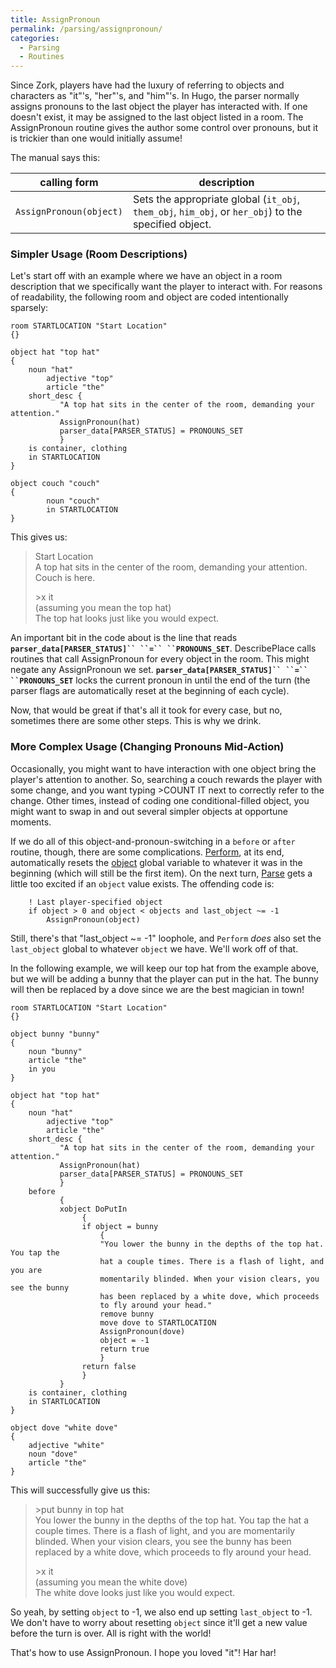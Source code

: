 ```yaml
---
title: AssignPronoun
permalink: /parsing/assignpronoun/
categories: 
  - Parsing
  - Routines
---
```


Since Zork, players have had the luxury of referring to objects and
characters as "it"'s, "her"'s, and "him"'s. In Hugo, the parser normally
assigns pronouns to the last object the player has interacted with. If
one doesn't exist, it may be assigned to the last object listed in a
room. The AssignPronoun routine gives the author some control over
pronouns, but it is trickier than one would initially assume!

The manual says this:

| calling form            | description                                                                                          |
|-------------------------|------------------------------------------------------------------------------------------------------|
| `AssignPronoun(object)` | Sets the appropriate global (`it_obj`, `them_obj`, `him_obj`, or `her_obj`) to the specified object. |

### Simpler Usage (Room Descriptions)

Let's start off with an example where we have an object in a room
description that we specifically want the player to interact with. For
reasons of readability, the following room and object are coded
intentionally sparsely:

    room STARTLOCATION "Start Location"
    {}

    object hat "top hat"
    {
        noun "hat"
            adjective "top"
            article "the"
        short_desc {
               "A top hat sits in the center of the room, demanding your attention."
               AssignPronoun(hat)
               parser_data[PARSER_STATUS] = PRONOUNS_SET
               }
        is container, clothing
        in STARTLOCATION
    }

    object couch "couch"
    {
            noun "couch"
            in STARTLOCATION
    }

This gives us:

>Start Location  
>A top hat sits in the center of the room, demanding your attention.  
>Couch is here.
>
>&gt;x it  
>(assuming you mean the top hat)  
>The top hat looks just like you would expect.

An important bit in the code about is the line that reads
**`parser_data[PARSER_STATUS]`` ``=`` ``PRONOUNS_SET`**. DescribePlace
calls routines that call AssignPronoun for every object in the room.
This might negate any AssignPronoun we set.
**`parser_data[PARSER_STATUS]`` ``=`` ``PRONOUNS_SET`** locks the
current pronoun in until the end of the turn (the parser flags are
automatically reset at the beginning of each cycle).

Now, that would be great if that's all it took for every case, but no,
sometimes there are some other steps. This is why we drink.

### More Complex Usage (Changing Pronouns Mid-Action)

Occasionally, you might want to have interaction with one object bring
the player's attention to another. So, searching a couch rewards the
player with some change, and you want typing &gt;COUNT IT next to
correctly refer to the change. Other times, instead of coding one
conditional-filled object, you might want to swap in and out several
simpler objects at opportune moments.

If we do all of this object-and-pronoun-switching in a `before` or
`after` routine, though, there are some complications.
[Perform](routines/perform/), at its end, automatically resets the
[object](globals/object/) global variable to
whatever it was in the beginning (which will still be the first item).
On the next turn, [Parse](routines/parse/) gets a little too excited if
an `object` value exists. The offending code is:

        ! Last player-specified object
        if object > 0 and object < objects and last_object ~= -1
            AssignPronoun(object)

Still, there's that "last_object \~= -1" loophole, and `Perform` *does*
also set the `last_object` global to whatever `object` we have. We'll
work off of that.

In the following example, we will keep our top hat from the example
above, but we will be adding a bunny that the player can put in the hat.
The bunny will then be replaced by a dove since we are the best magician
in town!

    room STARTLOCATION "Start Location"
    {}

    object bunny "bunny"
    {
        noun "bunny"
        article "the"
        in you
    }

    object hat "top hat"
    {
        noun "hat"
            adjective "top"
            article "the"
        short_desc {
               "A top hat sits in the center of the room, demanding your attention."
               AssignPronoun(hat)
               parser_data[PARSER_STATUS] = PRONOUNS_SET
               }
        before
               {
               xobject DoPutIn
                    {
                    if object = bunny
                        {
                        "You lower the bunny in the depths of the top hat. You tap the
                        hat a couple times. There is a flash of light, and you are
                        momentarily blinded. When your vision clears, you see the bunny
                        has been replaced by a white dove, which proceeds
                        to fly around your head."
                        remove bunny
                        move dove to STARTLOCATION
                        AssignPronoun(dove)
                        object = -1
                        return true
                        }
                    return false
                    }
               }
        is container, clothing
        in STARTLOCATION
    }

    object dove "white dove"
    {
        adjective "white"
        noun "dove"
        article "the"
    }

This will successfully give us this:

>&gt;put bunny in top hat  
>You lower the bunny in the depths of the top hat. You tap the hat a
>couple times. There is a flash of light,
>and you are momentarily blinded. When your vision clears, you see the
>bunny has been replaced by a white dove,
>which proceeds to fly around your head.
>
>&gt;x it  
>(assuming you mean the white dove)  
>The white dove looks just like you would expect.

So yeah, by setting `object` to -1, we also end up setting `last_object`
to -1. We don't have to worry about resetting `object` since it'll get a
new value before the turn is over. All is right with the world!

That's how to use AssignPronoun. I hope you loved "it"! Har har!
